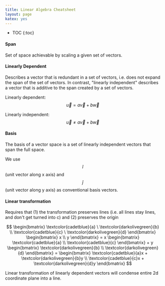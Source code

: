 ```yaml
---
title: Linear Algebra Cheatsheet
layout: page
katex: yes
---
```

* TOC
{:toc}

#### Span
Set of space achievable by scaling a given set of vectors.

#### Linearly Dependent
Describes a vector that is redundant in a set of vectors, i.e. does not expand the span of the set of vectors. In contrast, "linearly independent" describes a vector that is additive to the span created by a set of vectors.

Linearly dependent:  $$ \vec{u} = a\vec{v} + b\vec{w}$$

Linearly independent: $$ \vec{u} \not = a\vec{v} + b\vec{w}$$

#### Basis
The basis of a vector space is a set of linearly independent vectors that span the full space.

We use $$ \hat{i} $$ (unit vector along x axis) and $$ \hat{j} $$ (unit vector along y axis) as conventional basis vectors.

#### Linear transformation
Requires that (1) the transformation preserves lines (i.e. all lines stay lines, and don't get turned into c) and (2) preserves the origin

$$ \begin{bmatrix} \textcolor{cadetblue}{a} \ \textcolor{darkolivegreen}{b} \\ \textcolor{cadetblue}{c} \ \textcolor{darkolivegreen}{d} \end{bmatrix} \begin{bmatrix} x \\ y \end{bmatrix} = x \begin{bmatrix} \textcolor{cadetblue}{a} \\ \textcolor{cadetblue}{c} \end{bmatrix} + y \begin{bmatrix} \textcolor{darkolivegreen}{b} \\ \textcolor{darkolivegreen}{d} \end{bmatrix} = \begin{bmatrix} \textcolor{cadetblue}{a}x +  \textcolor{darkolivegreen}{b}y \\ \textcolor{cadetblue}{c}x + \textcolor{darkolivegreen}{d}y \end{bmatrix}
$$

Linear transformation of linearly dependent vectors will condense entire 2d coordinate plane into a line.
